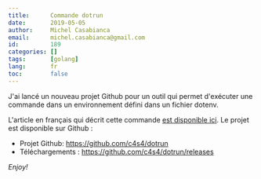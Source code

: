 ```yaml
---
title:      Commande dotrun
date:       2019-05-05
author:     Michel Casabianca
email:      michel.casabianca@gmail.com
id:         189
categories: []
tags:       [golang]
lang:       fr
toc:        false
---
```


J'ai lancé un nouveau projet Github pour un outil qui permet d'exécuter une commande dans un environnement défini dans un fichier dotenv.

<!--more-->

L'article en français qui décrit cette commande [est disponible ici](/article/projet-dotrun.html). Le projet est disponible sur Github :

- Projet Github: <https://github.com/c4s4/dotrun>
- Téléchargements : <https://github.com/c4s4/dotrun/releases>

*Enjoy!*

